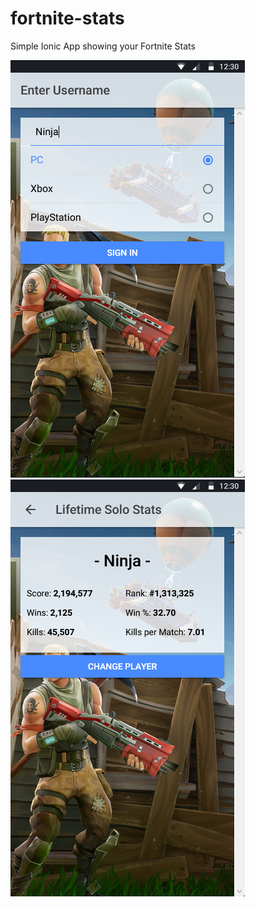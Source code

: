 # fortnite-stats
Simple Ionic App showing your Fortnite Stats

![](screenshots/fort1.png)
![](screenshots/fort2.png)

